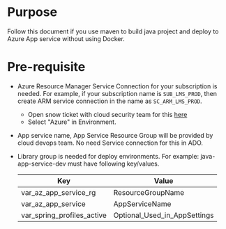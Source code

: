# Purpose
Follow this document if you use maven to build java project and deploy to Azure App service without using Docker.

# Pre-requisite
- Azure Resource Manager Service Connection for your subscription is needed. For example, if your subscription name is `SUB_LMS_PROD`, then create ARM service connection in the name as `SC_ARM_LMS_PROD`. 
  - Open snow ticket with cloud security team for this [here](https://premierprod.service-now.com/premiernow?id=dept_cat_item&sys_id=c64bdf091bdc2494be08975e034bcbbb)
  - Select "Azure" in Environment.

- App service name, App Service Resource Group will be provided by cloud devops team. No need Service connection for this in ADO. 

- Library group is needed for deploy environments. For example: java-app-service-dev must have following key/values.

    | Key | Value | 
    | --- | --- |
    | var_az_app_service_rg | ResourceGroupName |
    | var_az_app_service | AppServiceName | 
    | var_spring_profiles_active | Optional_Used_in_AppSettings | 